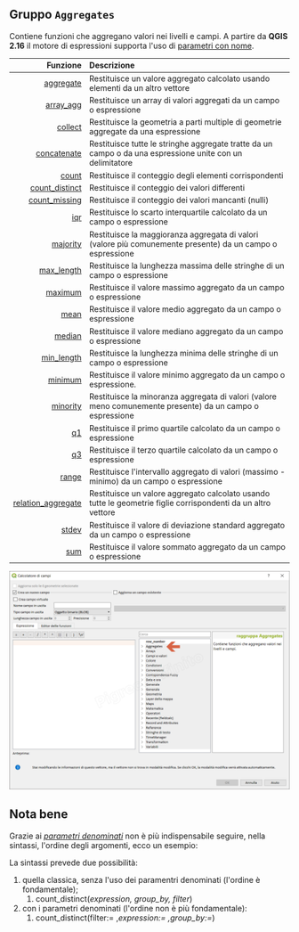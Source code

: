 ## Gruppo `Aggregates`

Contiene funzioni che aggregano valori nei livelli e campi. A partire da **QGIS 2.16** il motore di espressioni supporta l'uso di [parametri con nome](http://changelog.qgis.org/en/qgis/version/2.16.0/#named-parameters-expressions).

| Funzione  | Descrizione|
|----------:|:-----------|
|[aggregate](funzioni/aggregate.md)|Restituisce un valore aggregato calcolato usando elementi da un altro vettore|
|[array_agg](funzioni/array_agg.md)|Restituisce un array di valori aggregati da un campo o espressione|
|[collect](funzioni/collect.md)|Restituisce la geometria a parti multiple di geometrie aggregate da una espressione|
|[concatenate](funzioni/concatenate.md)|	Restituisce tutte le stringhe aggregate tratte da un campo o da una espressione unite con un delimitatore|
|[count](funzioni/count.md)|Restituisce il conteggio degli elementi corrispondenti|
|[count_distinct](funzioni/count_distinct.md)|Restituisce il conteggio dei valori differenti|
|[count_missing](funzioni/count_missing.md)|Restituisce il conteggio dei valori mancanti (nulli)|
|[iqr](funzioni/iqr.md)|Restituisce lo scarto interquartile calcolato da un campo o espressione|
|[majority](funzioni/majority.md)|Restituisce la maggioranza aggregata di valori (valore più comunemente presente) da un campo o espressione|
|[max_length](funzioni/max_length.md)|Restituisce la lunghezza massima delle stringhe di un campo o espressione|
|[maximum](funzioni/maximum.md)|Restituisce il valore massimo aggregato da un campo o espressione|
|[mean](funzioni/mean.md)|Restituisce il valore medio aggregato da un campo o espressione|
|[median](funzioni/median.md)|Restituisce il valore mediano aggregato da un campo o espressione|
|[min_length](funzioni/min_length.md)|Restituisce la lunghezza minima delle stringhe di un campo o espressione|
|[minimum](funzioni/minimum.md)|Restituisce il valore minimo aggregato da un campo o espressione.|
|[minority](funzioni/minority.md)|Restituisce la minoranza aggregata di valori (valore meno comunemente presente) da un campo o espressione|
|[q1](funzioni/q1.md)|Restituisce il primo quartile calcolato da un campo o espressione|
|[q3](funzioni/q3.md)|Restituisce il terzo quartile calcolato da un campo o espressione|
|[range](funzioni/range.md)|Restituisce l'intervallo aggregato di valori (massimo - minimo) da un campo o espressione|
|[relation_aggregate](funzioni/relation_aggregate.md)|Restituisce un valore aggregato calcolato usando tutte le geometrie figlie corrispondenti da un altro vettore|
|[stdev](funzioni/stdev.md)|Restituisce il valore di deviazione standard aggregato da un campo o espressione|
|[sum](funzioni/sum.md)|Restituisce il valore sommato aggregato da un campo o espressione|

![](/img/aggregates/gruppo_aggregates1.png)

## Nota bene

Grazie ai [_parametri denominati_](http://changelog.qgis.org/en/qgis/version/2.16.0/#named-parameters-expressions) non è più indispensabile seguire, nella sintassi, l'ordine degli argomenti, ecco un esempio:

La sintassi prevede due possibilità:
1. quella classica, senza l'uso dei paramentri denominati (l'ordine è fondamentale);
    1. count_distinct(_expression, group_by, filter_)
2. con i parametri denominati (l'ordine non è più fondamentale): 
    1. count_distinct(filter:= ,_expression:= ,group_by:=_)
    
 
